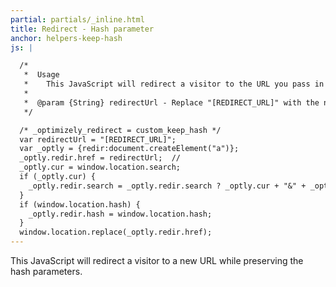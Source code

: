 ```yaml
---
partial: partials/_inline.html
title: Redirect - Hash parameter
anchor: helpers-keep-hash
js: |

  /*
   *  Usage
   *    This JavaScript will redirect a visitor to the URL you pass in while preserving all hash parameters.  Be sure to include the protocol in the [REDIRECT_URL]
   *
   *  @param {String} redirectUrl - Replace "[REDIRECT_URL]" with the new URL.
   */

  /* _optimizely_redirect = custom_keep_hash */
  var redirectUrl = "[REDIRECT_URL]";
  var _optly = {redir:document.createElement("a")};
  _optly.redir.href = redirectUrl;  //
  _optly.cur = window.location.search;
  if (_optly.cur) {
    _optly.redir.search = _optly.redir.search ? _optly.cur + "&" + _optly.redir.search.slice(1) : _optly.cur;
  }
  if (window.location.hash) {
    _optly.redir.hash = window.location.hash;
  }
  window.location.replace(_optly.redir.href);
---
```


This JavaScript will redirect a visitor to a new URL while preserving the hash parameters.
